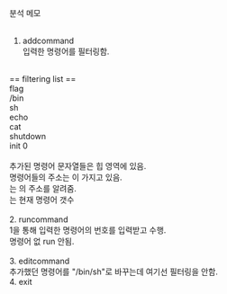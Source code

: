 분석 메모<br>
<br>
1. addcommand<br>
입력한 명령어를 필터링함.<br>
<br>
== filtering list ==<br>
flag<br>
/bin<br>
sh<br>
echo<br>
cat<br>
shutdown<br>
init 0<br>
<br>
추가된 명령어 문자열들은 힙 영역에 있음.<br>
명령어들의 주소는 <magic>이 가지고 있음.<br>
<head>는 <magic>의 주소를 알려줌.<br>
<ind>는 현재 명령어 갯수<br>
<br>
2. runcommand<br>
1을 통해 입력한 명령어의 번호를 입력받고 수행.<br>
명령어 없 run 안됨.<br>
<br>
3. editcommand<br>
추가했던 명령어를 "/bin/sh"로 바꾸는데 여기선 필터링을 안함.
<br>
4. exit<br>
<br>
